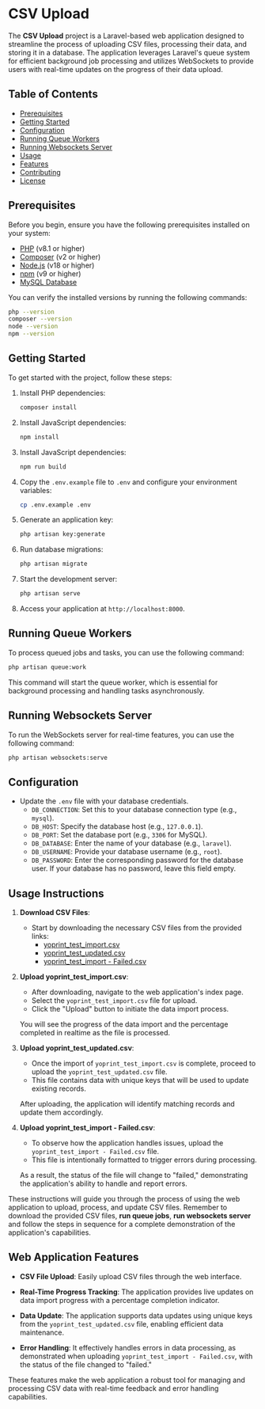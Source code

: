 # CSV Upload

The **CSV Upload** project is a Laravel-based web application designed to streamline the process of uploading CSV files, processing their data, and storing it in a database. The application leverages Laravel's queue system for efficient background job processing and utilizes WebSockets to provide users with real-time updates on the progress of their data upload.

## Table of Contents

-   [Prerequisites](#prerequisites)
-   [Getting Started](#getting-started)
-   [Configuration](#configuration)
-   [Running Queue Workers](#running-queue-workers)
-   [Running Websockets Server](#running-websockets-server)
-   [Usage](#usage)
-   [Features](#features)
-   [Contributing](#contributing)
-   [License](#license)

## Prerequisites

Before you begin, ensure you have the following prerequisites installed on your system:

-   [PHP](https://www.php.net/) (v8.1 or higher)
-   [Composer](https://getcomposer.org/) (v2 or higher)
-   [Node.js](https://nodejs.org/) (v18 or higher)
-   [npm](https://www.npmjs.com/) (v9 or higher)
-   [MySQL Database](https://www.mysql.com/)

You can verify the installed versions by running the following commands:

```bash
php --version
composer --version
node --version
npm --version
```

## Getting Started

To get started with the project, follow these steps:

1. Install PHP dependencies:

    ```bash
    composer install
    ```

2. Install JavaScript dependencies:

    ```bash
    npm install
    ```

3. Install JavaScript dependencies:

    ```bash
    npm run build
    ```

4. Copy the `.env.example` file to `.env` and configure your environment variables:

    ```bash
    cp .env.example .env
    ```

5. Generate an application key:

    ```bash
    php artisan key:generate
    ```

6. Run database migrations:

    ```bash
    php artisan migrate
    ```

7. Start the development server:

    ```bash
    php artisan serve
    ```

8. Access your application at `http://localhost:8000`.

## Running Queue Workers

To process queued jobs and tasks, you can use the following command:

```bash
php artisan queue:work
```

This command will start the queue worker, which is essential for background processing and handling tasks asynchronously.

## Running Websockets Server

To run the WebSockets server for real-time features, you can use the following command:

```bash
php artisan websockets:serve
```

## Configuration

-   Update the `.env` file with your database credentials.
    -   `DB_CONNECTION`: Set this to your database connection type (e.g., `mysql`).
    -   `DB_HOST`: Specify the database host (e.g., `127.0.0.1`).
    -   `DB_PORT`: Set the database port (e.g., `3306` for MySQL).
    -   `DB_DATABASE`: Enter the name of your database (e.g., `laravel`).
    -   `DB_USERNAME`: Provide your database username (e.g., `root`).
    -   `DB_PASSWORD`: Enter the corresponding password for the database user. If your database has no password, leave this field empty.

## Usage Instructions

1. **Download CSV Files**:

    - Start by downloading the necessary CSV files from the provided links:
        - [yoprint_test_import.csv](https://drive.google.com/file/d/1gHgR6KPxTZ78Z2zIj4XKt168A9Q6jdet/view?usp=drive_link)
        - [yoprint_test_updated.csv](https://drive.google.com/file/d/11Fp4Sh3Jfu3kH40UzDJc20-0DdW2zGNg/view?usp=drive_link)
        - [yoprint_test_import - Failed.csv](https://drive.google.com/file/d/1DP0S8TK-sBno8T-n8bOjcBgSSgd937V0/view?usp=drive_link)

2. **Upload yoprint_test_import.csv**:

    - After downloading, navigate to the web application's index page.
    - Select the `yoprint_test_import.csv` file for upload.
    - Click the "Upload" button to initiate the data import process.

    You will see the progress of the data import and the percentage completed in realtime as the file is processed.

3. **Upload yoprint_test_updated.csv**:

    - Once the import of `yoprint_test_import.csv` is complete, proceed to upload the `yoprint_test_updated.csv` file.
    - This file contains data with unique keys that will be used to update existing records.

    After uploading, the application will identify matching records and update them accordingly.

4. **Upload yoprint_test_import - Failed.csv**:

    - To observe how the application handles issues, upload the `yoprint_test_import - Failed.csv` file.
    - This file is intentionally formatted to trigger errors during processing.

    As a result, the status of the file will change to "failed," demonstrating the application's ability to handle and report errors.

These instructions will guide you through the process of using the web application to upload, process, and update CSV files. Remember to download the provided CSV files, **run queue jobs**, **run websockets server** and follow the steps in sequence for a complete demonstration of the application's capabilities.

## Web Application Features

-   **CSV File Upload**: Easily upload CSV files through the web interface.

-   **Real-Time Progress Tracking**: The application provides live updates on data import progress with a percentage completion indicator.

-   **Data Update**: The application supports data updates using unique keys from the `yoprint_test_updated.csv` file, enabling efficient data maintenance.

-   **Error Handling**: It effectively handles errors in data processing, as demonstrated when uploading `yoprint_test_import - Failed.csv`, with the status of the file changed to "failed."

These features make the web application a robust tool for managing and processing CSV data with real-time feedback and error handling capabilities.
